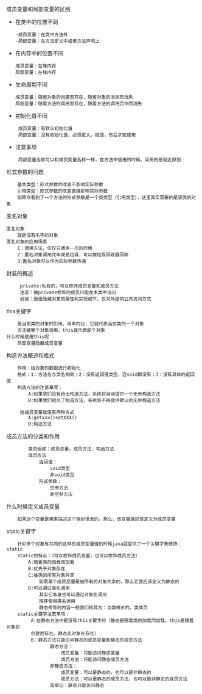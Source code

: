 成员变量和局部变量的区别
  * 在类中的位置不同
        
        -成员变量：在类中方法外
        -局部变量：在方法定义中或者方法声明上
  * 在内存中的位置不同
        
        成员变量：在堆内存
        局部变量：在栈内存
  * 生命周期不同
  
        成员变量：随着对象的创建而存在，随着对象的消失而消失
        局部变量：随着方法的调用而存在，随着方法的调用完毕而消失
        
  * 初始化值不同
         
         成员变量：有默认初始化值
         局部变量：没有初始化值，必须定义，赋值，然后才能使用
         
  * 注意事项
         
         局部变量名称可以和成员变量名称一样，在方法中使用的时候，采用的是就近原则
形式参数的问题
        
        
        基本类型：形式参数的改变不影响实际参数
        引用类型：形式参数的改变直接影响实际参数
        如果你看到了一个方法的形式参数是一个类类型（引用类型），这里其实需要的是该类的对象
        
   
匿名对象

    
    匿名对象
        就是没有名字的对象
    匿名对象的应用场景
        1：调用方法，仅仅只调用一次的时候
        2：匿名对象调用完毕就是垃圾，可以被垃圾回收器回收
        3:匿名对象可以作为实际参数传递
        
封装的概述

         private:私有的，可以修饰成员变量和成员方法
         注意：被private修饰的成员只能在本类中访问
         封装：是值隐藏对象的属性和实现细节，仅对外提供公共访问方式
this关键字
    
        是当前类的对象的引用，简单的记，它就代表当前类的一个对象
        方法被哪个对象调用，this就代表那个对象
    什么时候使用this呢
        局部变量隐藏成员变量
        
构造方法概述和格式

        
        作用：给对象的数据进行初始化
        格式：1：方法名与类名相同；2：没有返回值类型，连void都没有；3：没有具体的返回值
        构造方法的注意事项：
            A:如果我们没有给出构造方法，系统将自动提供一个无参构造方法
            B:如果我们给出了构造方法，系统将不再提供默认的无参构造方法
            
         给成员变量赋值有两种方式
            A:getxxx()setXXX()
            B:构造方法
    
    
成员方法的分类和作用
    
            类的组成：成员变量，成员方法，构造方法
            成员方法
                返回值：
                    void类型
                    非void类型
                形式参数：
                    空参方法
                    非空参方法
什么时候定义成员变量

        如果这个变量是用来描述这个类的信息的，那么，该变量就应该定义为成员变量
        
static关键字
        
        针对多个对象有共同的这样的成员变量值的时候java就提供了一个关键字来修饰：static
        static的特点：（可以修饰成员变量，也可以修饰成员方法）
            A:随着类的加载而加载
            B:优先于对象存在
            C:被类的所有对象共享
                如果某个成员变量是被所有的对象共享的，那么它就应该定义为静态的
            D:可以通过类名调用
                其实它本身也可以通过对象名调用
                推荐使用类名调用
                静态修饰的内容一般我们称其为：与类相关的，类成员 
        static关键字注意事项：
             A:在静态方法中是没有this关键字的（静态是随着类的加载而加载，this是随着对象的
             创建而存在。静态比对象先存在） 
             B：静态方法只能访问静态的成员变量和静态的成员方法
                    静态方法：
                        成员变量：只能访问静态变量
                        成员方法：只能访问静态成员方法
                    非静态方法：
                        成员变量：可以是静态的，也可以是非静态的
                        成员方法：可以是静态的成员方法，也可以是非静态的成员方法
                    简单记：静态只能访问静态
            
         
            